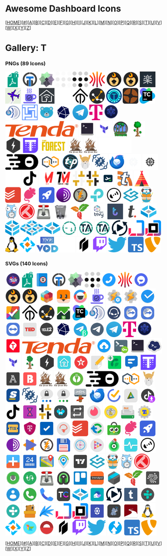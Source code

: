 # Awesome Dashboard Icons

[[HOME](..)][[#](gallery.md)][[A](gallery-a.md)][[B](gallery-b.md)][[C](gallery-c.md)][[D](gallery-d.md)][[E](gallery-e.md)][[F](gallery-f.md)][[G](gallery-g.md)][[H](gallery-h.md)][[I](gallery-i.md)][[J](gallery-j.md)][[K](gallery-k.md)][[L](gallery-l.md)][[M](gallery-m.md)][[N](gallery-n.md)][[O](gallery-o.md)][[P](gallery-p.md)][[Q](gallery-q.md)][[R](gallery-r.md)][[S](gallery-s.md)][[T](gallery-t.md)][[U](gallery-u.md)][[V](gallery-v.md)][[W](gallery-w.md)][[X](gallery-x.md)][[Y](gallery-y.md)][[Z](gallery-z.md)]

# Gallery: T

### PNGs (89 Icons)

<img src="../icons/tabula.png" alt="tabula" height="50"> <img src="../icons/tacticalrmm.png" alt="tacticalrmm" height="50"> <img src="../icons/taiga.png" alt="taiga" height="50"> <img src="../icons/tailscale-light.png" alt="tailscale-light" height="50"> <img src="../icons/tailscale.png" alt="tailscale" height="50"> <img src="../icons/talos.png" alt="talos" height="50"> <img src="../icons/tandoor.png" alt="tandoor" height="50"> <img src="../icons/tandoorrecipes.png" alt="tandoorrecipes" height="50"> <img src="../icons/tanoshi.png" alt="tanoshi" height="50"> <img src="../icons/tar1090.png" alt="tar1090" height="50"> <img src="../icons/taskcafe.png" alt="taskcafe" height="50"> <img src="../icons/tasmoadmin.png" alt="tasmoadmin" height="50"> <img src="../icons/tasmota-light.png" alt="tasmota-light" height="50"> <img src="../icons/tasmota.png" alt="tasmota" height="50"> <img src="../icons/tautulli.png" alt="tautulli" height="50"> <img src="../icons/tdarr.png" alt="tdarr" height="50"> <img src="../icons/team-fortress-2.png" alt="team-fortress-2" height="50"> <img src="../icons/teamcity.png" alt="teamcity" height="50"> <img src="../icons/teamspeak.png" alt="teamspeak" height="50"> <img src="../icons/technitium.png" alt="technitium" height="50"> <img src="../icons/teedy.png" alt="teedy" height="50"> <img src="../icons/telegraf.png" alt="telegraf" height="50"> <img src="../icons/telegram.png" alt="telegram" height="50"> <img src="../icons/telekom.png" alt="telekom" height="50"> <img src="../icons/teleport.png" alt="teleport" height="50"> <img src="../icons/tenda.png" alt="tenda" height="50"> <img src="../icons/terminal.png" alt="terminal" height="50"> <img src="../icons/terraform.png" alt="terraform" height="50"> <img src="../icons/terraria-alt.png" alt="terraria-alt" height="50"> <img src="../icons/terraria.png" alt="terraria" height="50"> <img src="../icons/teslamate.png" alt="teslamate" height="50"> <img src="../icons/thanos.png" alt="thanos" height="50"> <img src="../icons/the-forest.png" alt="the-forest" height="50"> <img src="../icons/the-pirate-bay.png" alt="the-pirate-bay" height="50"> <img src="../icons/the-proxy-bay.png" alt="the-proxy-bay" height="50"> <img src="../icons/theia-light.png" alt="theia-light" height="50"> <img src="../icons/theia.png" alt="theia" height="50"> <img src="../icons/thelounge.png" alt="thelounge" height="50"> <img src="../icons/themepark.png" alt="themepark" height="50"> <img src="../icons/theodinproject.png" alt="theodinproject" height="50"> <img src="../icons/thingsboard.png" alt="thingsboard" height="50"> <img src="../icons/thunderbird.png" alt="thunderbird" height="50"> <img src="../icons/thunderhub-light.png" alt="thunderhub-light" height="50"> <img src="../icons/thunderhub.png" alt="thunderhub" height="50"> <img src="../icons/tiktok-light.png" alt="tiktok-light" height="50"> <img src="../icons/tiktok.png" alt="tiktok" height="50"> <img src="../icons/timemachines-light.png" alt="timemachines-light" height="50"> <img src="../icons/timemachines.png" alt="timemachines" height="50"> <img src="../icons/timetagger-light.png" alt="timetagger-light" height="50"> <img src="../icons/timetagger.png" alt="timetagger" height="50"> <img src="../icons/tinypilot.png" alt="tinypilot" height="50"> <img src="../icons/tinytinyrss.png" alt="tinytinyrss" height="50"> <img src="../icons/tipi.png" alt="tipi" height="50"> <img src="../icons/todoist.png" alt="todoist" height="50"> <img src="../icons/tolgee.png" alt="tolgee" height="50"> <img src="../icons/tooljet.png" alt="tooljet" height="50"> <img src="../icons/tor.png" alt="tor" height="50"> <img src="../icons/torrserver.png" alt="torrserver" height="50"> <img src="../icons/tp-link.png" alt="tp-link" height="50"> <img src="../icons/traccar.png" alt="traccar" height="50"> <img src="../icons/traefik-proxy.png" alt="traefik-proxy" height="50"> <img src="../icons/traefik.png" alt="traefik" height="50"> <img src="../icons/traggo.png" alt="traggo" height="50"> <img src="../icons/trakt.png" alt="trakt" height="50"> <img src="../icons/transmission.png" alt="transmission" height="50"> <img src="../icons/trash-guides.png" alt="trash-guides" height="50"> <img src="../icons/trilium.png" alt="trilium" height="50"> <img src="../icons/trivy.png" alt="trivy" height="50"> <img src="../icons/troddit.png" alt="troddit" height="50"> <img src="../icons/trudesk.png" alt="trudesk" height="50"> <img src="../icons/truenas-core.png" alt="truenas-core" height="50"> <img src="../icons/truenas-enterprise.png" alt="truenas-enterprise" height="50"> <img src="../icons/truenas-scale.png" alt="truenas-scale" height="50"> <img src="../icons/truenas.png" alt="truenas" height="50"> <img src="../icons/tube-archivist-light.png" alt="tube-archivist-light" height="50"> <img src="../icons/tube-archivist.png" alt="tube-archivist" height="50"> <img src="../icons/tubearchivist.png" alt="tubearchivist" height="50"> <img src="../icons/tubesync.png" alt="tubesync" height="50"> <img src="../icons/turbopack-light.png" alt="turbopack-light" height="50"> <img src="../icons/turbopack.png" alt="turbopack" height="50"> <img src="../icons/tux.png" alt="tux" height="50"> <img src="../icons/tvheadend.png" alt="tvheadend" height="50"> <img src="../icons/tvp-vod.png" alt="tvp-vod" height="50"> <img src="../icons/twingate-light.png" alt="twingate-light" height="50"> <img src="../icons/twingate.png" alt="twingate" height="50"> <img src="../icons/twitch.png" alt="twitch" height="50"> <img src="../icons/twitter.png" alt="twitter" height="50"> <img src="../icons/typescript.png" alt="typescript" height="50"> <img src="../icons/typo3.png" alt="typo3" height="50">

### SVGs (140 Icons)

<img src="../icons/t20-world-cup.svg" alt="t20-world-cup" height="50"> <img src="../icons/tabula.svg" alt="tabula" height="50"> <img src="../icons/tachiyomi.svg" alt="tachiyomi" height="50"> <img src="../icons/tacticalrmm.svg" alt="tacticalrmm" height="50"> <img src="../icons/taiga.svg" alt="taiga" height="50"> <img src="../icons/tailscale.svg" alt="tailscale" height="50"> <img src="../icons/talkatone.svg" alt="talkatone" height="50"> <img src="../icons/talos.svg" alt="talos" height="50"> <img src="../icons/tamtam-app.svg" alt="tamtam-app" height="50"> <img src="../icons/tandoor.svg" alt="tandoor" height="50"> <img src="../icons/tandoorrecipes.svg" alt="tandoorrecipes" height="50"> <img src="../icons/tangram-browser.svg" alt="tangram-browser" height="50"> <img src="../icons/tantan.svg" alt="tantan" height="50"> <img src="../icons/taskade.svg" alt="taskade" height="50"> <img src="../icons/taskcafe.svg" alt="taskcafe" height="50"> <img src="../icons/tasker-settings.svg" alt="tasker-settings" height="50"> <img src="../icons/tasker.svg" alt="tasker" height="50"> <img src="../icons/tasks-org.svg" alt="tasks-org" height="50"> <img src="../icons/tasks.svg" alt="tasks" height="50"> <img src="../icons/tasmota.svg" alt="tasmota" height="50"> <img src="../icons/tautulli.svg" alt="tautulli" height="50"> <img src="../icons/td-ameritrade.svg" alt="td-ameritrade" height="50"> <img src="../icons/teamcity.svg" alt="teamcity" height="50"> <img src="../icons/teamspeak.svg" alt="teamspeak" height="50"> <img src="../icons/teamspeak3.svg" alt="teamspeak3" height="50"> <img src="../icons/teamviewer-host.svg" alt="teamviewer-host" height="50"> <img src="../icons/teamviewer-quick-support.svg" alt="teamviewer-quick-support" height="50"> <img src="../icons/teamviewer.svg" alt="teamviewer" height="50"> <img src="../icons/ted.svg" alt="ted" height="50"> <img src="../icons/tele2.svg" alt="tele2" height="50"> <img src="../icons/telegraf.svg" alt="telegraf" height="50"> <img src="../icons/telegram-beta.svg" alt="telegram-beta" height="50"> <img src="../icons/telegram-x.svg" alt="telegram-x" height="50"> <img src="../icons/telegram.svg" alt="telegram" height="50"> <img src="../icons/telekom.svg" alt="telekom" height="50"> <img src="../icons/teleport.svg" alt="teleport" height="50"> <img src="../icons/telkomsel.svg" alt="telkomsel" height="50"> <img src="../icons/tenda.svg" alt="tenda" height="50"> <img src="../icons/terabox.svg" alt="terabox" height="50"> <img src="../icons/termbot.svg" alt="termbot" height="50"> <img src="../icons/terminal.svg" alt="terminal" height="50"> <img src="../icons/termius.svg" alt="termius" height="50"> <img src="../icons/terraform.svg" alt="terraform" height="50"> <img src="../icons/terraria.svg" alt="terraria" height="50"> <img src="../icons/teslamate.svg" alt="teslamate" height="50"> <img src="../icons/tether.svg" alt="tether" height="50"> <img src="../icons/texaco.svg" alt="texaco" height="50"> <img src="../icons/text-editor.svg" alt="text-editor" height="50"> <img src="../icons/textplus.svg" alt="textplus" height="50"> <img src="../icons/textra.svg" alt="textra" height="50"> <img src="../icons/thanos.svg" alt="thanos" height="50"> <img src="../icons/the-athletic.svg" alt="the-athletic" height="50"> <img src="../icons/the-bump.svg" alt="the-bump" height="50"> <img src="../icons/the-pirate-bay.svg" alt="the-pirate-bay" height="50"> <img src="../icons/the-proxy-bay.svg" alt="the-proxy-bay" height="50"> <img src="../icons/thefork.svg" alt="thefork" height="50"> <img src="../icons/theia.svg" alt="theia" height="50"> <img src="../icons/thelounge.svg" alt="thelounge" height="50"> <img src="../icons/theodinproject.svg" alt="theodinproject" height="50"> <img src="../icons/thescore.svg" alt="thescore" height="50"> <img src="../icons/thingsboard.svg" alt="thingsboard" height="50"> <img src="../icons/threema-work.svg" alt="threema-work" height="50"> <img src="../icons/threema.svg" alt="threema" height="50"> <img src="../icons/thunar.svg" alt="thunar" height="50"> <img src="../icons/thunderbird.svg" alt="thunderbird" height="50"> <img src="../icons/ticktick.svg" alt="ticktick" height="50"> <img src="../icons/tigad.svg" alt="tigad" height="50"> <img src="../icons/tiktok-downloader.svg" alt="tiktok-downloader" height="50"> <img src="../icons/tiktok.svg" alt="tiktok" height="50"> <img src="../icons/time-until.svg" alt="time-until" height="50"> <img src="../icons/timetagger.svg" alt="timetagger" height="50"> <img src="../icons/timus.svg" alt="timus" height="50"> <img src="../icons/tinc.svg" alt="tinc" height="50"> <img src="../icons/tinder.svg" alt="tinder" height="50"> <img src="../icons/tinkoff.svg" alt="tinkoff" height="50"> <img src="../icons/tiny-fax.svg" alt="tiny-fax" height="50"> <img src="../icons/titanium-backup.svg" alt="titanium-backup" height="50"> <img src="../icons/tix-id.svg" alt="tix-id" height="50"> <img src="../icons/tmobile.svg" alt="tmobile" height="50"> <img src="../icons/to-do-list.svg" alt="to-do-list" height="50"> <img src="../icons/today-weather.svg" alt="today-weather" height="50"> <img src="../icons/todoist.svg" alt="todoist" height="50"> <img src="../icons/tokocrypto.svg" alt="tokocrypto" height="50"> <img src="../icons/tokopedia.svg" alt="tokopedia" height="50"> <img src="../icons/tolgee.svg" alt="tolgee" height="50"> <img src="../icons/tooljet.svg" alt="tooljet" height="50"> <img src="../icons/torbrowser.svg" alt="torbrowser" height="50"> <img src="../icons/torrent-video-player-tvp.svg" alt="torrent-video-player-tvp" height="50"> <img src="../icons/torrserve.svg" alt="torrserve" height="50"> <img src="../icons/totalcmd.svg" alt="totalcmd" height="50"> <img src="../icons/totalplay-control.svg" alt="totalplay-control" height="50"> <img src="../icons/totalplay.svg" alt="totalplay" height="50"> <img src="../icons/touch-retouch.svg" alt="touch-retouch" height="50"> <img src="../icons/tpplc.svg" alt="tpplc" height="50"> <img src="../icons/traccar.svg" alt="traccar" height="50"> <img src="../icons/track-and-graph.svg" alt="track-and-graph" height="50"> <img src="../icons/track24.svg" alt="track24" height="50"> <img src="../icons/trackbook.svg" alt="trackbook" height="50"> <img src="../icons/trackview.svg" alt="trackview" height="50"> <img src="../icons/tradingview.svg" alt="tradingview" height="50"> <img src="../icons/traefik-proxy.svg" alt="traefik-proxy" height="50"> <img src="../icons/traefik.svg" alt="traefik" height="50"> <img src="../icons/traggo.svg" alt="traggo" height="50"> <img src="../icons/trakt.svg" alt="trakt" height="50"> <img src="../icons/transdrone.svg" alt="transdrone" height="50"> <img src="../icons/transit.svg" alt="transit" height="50"> <img src="../icons/transmission.svg" alt="transmission" height="50"> <img src="../icons/trax-music-player.svg" alt="trax-music-player" height="50"> <img src="../icons/trello.svg" alt="trello" height="50"> <img src="../icons/trendyol.svg" alt="trendyol" height="50"> <img src="../icons/tresorit.svg" alt="tresorit" height="50"> <img src="../icons/trilium.svg" alt="trilium" height="50"> <img src="../icons/trinity.svg" alt="trinity" height="50"> <img src="../icons/true-phone-contacts.svg" alt="true-phone-contacts" height="50"> <img src="../icons/true-phone.svg" alt="true-phone" height="50"> <img src="../icons/truecaller.svg" alt="truecaller" height="50"> <img src="../icons/truecar.svg" alt="truecar" height="50"> <img src="../icons/truenas.svg" alt="truenas" height="50"> <img src="../icons/trulia.svg" alt="trulia" height="50"> <img src="../icons/tubesync.svg" alt="tubesync" height="50"> <img src="../icons/tumblr.svg" alt="tumblr" height="50"> <img src="../icons/tunein-pro.svg" alt="tunein-pro" height="50"> <img src="../icons/tunein.svg" alt="tunein" height="50"> <img src="../icons/tunnelbear.svg" alt="tunnelbear" height="50"> <img src="../icons/tupitube.svg" alt="tupitube" height="50"> <img src="../icons/turbopack-light.svg" alt="turbopack-light" height="50"> <img src="../icons/turbopack.svg" alt="turbopack" height="50"> <img src="../icons/turtl-request.svg" alt="turtl-request" height="50"> <img src="../icons/tusky.svg" alt="tusky" height="50"> <img src="../icons/tutanota.svg" alt="tutanota" height="50"> <img src="../icons/tux.svg" alt="tux" height="50"> <img src="../icons/tvheadend.svg" alt="tvheadend" height="50"> <img src="../icons/twidere.svg" alt="twidere" height="50"> <img src="../icons/twilight.svg" alt="twilight" height="50"> <img src="../icons/twingate.svg" alt="twingate" height="50"> <img src="../icons/twitch.svg" alt="twitch" height="50"> <img src="../icons/twitter.svg" alt="twitter" height="50"> <img src="../icons/twrp.svg" alt="twrp" height="50"> <img src="../icons/typescript.svg" alt="typescript" height="50"> <img src="../icons/typo3.svg" alt="typo3" height="50">

[[HOME](..)][[#](gallery.md)][[A](gallery-a.md)][[B](gallery-b.md)][[C](gallery-c.md)][[D](gallery-d.md)][[E](gallery-e.md)][[F](gallery-f.md)][[G](gallery-g.md)][[H](gallery-h.md)][[I](gallery-i.md)][[J](gallery-j.md)][[K](gallery-k.md)][[L](gallery-l.md)][[M](gallery-m.md)][[N](gallery-n.md)][[O](gallery-o.md)][[P](gallery-p.md)][[Q](gallery-q.md)][[R](gallery-r.md)][[S](gallery-s.md)][[T](gallery-t.md)][[U](gallery-u.md)][[V](gallery-v.md)][[W](gallery-w.md)][[X](gallery-x.md)][[Y](gallery-y.md)][[Z](gallery-z.md)]

